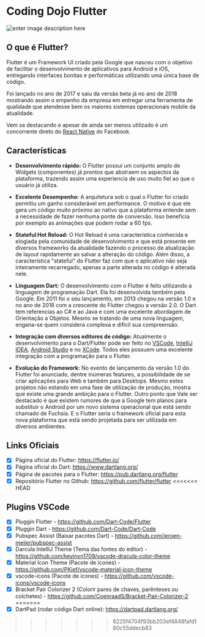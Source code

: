 # Coding Dojo Flutter

![enter image description here](https://flutter.io/assets/flutter-lockup-4cb0ee072ab312e59784d9fbf4fb7ad42688a7fdaea1270ccf6bbf4f34b7e03f.svg)

## O que é Flutter?
Flutter é um Framework UI criado pela Google que nasceu com o objetivo de facilitar o desenvolvimento de aplicativos para Android e iOS, entregando interfaces bonitas e performáticas utilizando uma única base de código.

Foi lançado no ano de 2017 e saiu da versão beta já no ano de 2018 mostrando assim o empenho da empresa em entregar uma ferramenta de qualidade que atendesse bem os maiores sistemas operacionais mobile da atualidade.

Vem se destacando e apesar de ainda ser menos utilizado é um concorrente direto do [React Native](https://facebook.github.io/react-native/) do  Facebook.


## Características
 - **Desenvolvimento rápido:**
 O Flutter possui um conjunto amplo de Widgets (componentes) já prontos que abstraem os aspectos da plataforma, trazendo assim uma experiencia de uso muito fiel ao que o usuário já utiliza.
 
 - **Excelente Desempenho:**
 A arquitetura sob o qual o Flutter foi criado permitiu um ganho considerável em performance. O motivo é que ele gera um código muito próximo ao nativo que a plataforma entende sem a necessidade de fazer nenhuma ponte de conversão. Isso beneficia por exemplo as animações que podem rodar a 60 fps.

- **Stateful Hot Reload:**
O Hot Reload é uma característica conhecida e elogiada pela comunidade de desenvolvimento e que está presente em diversos frameworks da atualidade fazendo o processo de atualização de layout rapidamente ao salvar a alteração do código. Além disso, a característica "stateful" do Flutter faz com que o aplicativo não seja inteiramente recarregado, apenas a parte alterada no código é alterada nele.

- **Linguagem Dart:**
O desenvolvimento com o Flutter é feito utilizando a linguagem de programação Dart. Ela foi desenvolvida também pela Google. Em 2011 foi o seu lançamento, em 2013 chegou na versão 1.0 e no ano de 2018 com a crescente do Flutter chegou a versão 2.0. O Dart tem referencias ao C# e ao Java e com uma excelente abordagem de Orientação a Objetos. Mesmo se tratando de uma nova linguagem, engana-se quem considera complexa e difícil sua compreensão.

- **Integração com diversos editores de código:**
Atualmente o desenvolvimento para o Dart/Flutter pode ser feito no [VSCode](https://code.visualstudio.com/), [IntelliJ IDEA](https://www.jetbrains.com/idea/), [Android Studio](https://developer.android.com/studio/?gclid=CjwKCAiA767jBRBqEiwAGdAOr9m7tRrC9Zbj4fRVa-xe2d1tGwZ_CUofyLrQmwGKTPv9LAMoGi1HExoCxmUQAvD_BwE) e no [XCode](https://developer.apple.com/xcode/). Todos eles possuem uma excelente integração com a programação para o Flutter.

- **Evolução do Framework:**
No evento de lançamento da versão 1.0 do Flutter foi anunciado, dentre inúmeras features, a possibilidade de se criar aplicações para Web e também para Desktops. Mesmo estes projetos não estando em uma fase de utilização de produção, mostra que existe uma grande ambição para o Flutter.
Outro ponto que Vale ser destacado é que existem rumores de que a Google tem planos para substituir o Android por um novo sistema operacional que está sendo chamado de Fuchsia. E o Flutter seria o framework oficial para esta nova plataforma que está sendo projetada para ser utilizada em diversos ambientes. 


## Links Oficiais

 - [x] Página oficial do Flutter: https://flutter.io/
 - [x] Página oficial do Dart: https://www.dartlang.org/
 - [x] Página de pacotes para o Flutter: https://pub.dartlang.org/flutter
 - [x] Repositório Flutter no Github: https://github.com/flutter/flutter
<<<<<<< HEAD

 ## Plugins VSCode

 - [x] Pluggin Flutter - https://github.com/Dart-Code/Flutter
 - [x] Pluggin Dart - https://github.com/Dart-Code/Dart-Code
 - [x] Pubspec Assist (Baixar pacotes Dart) - https://github.com/jeroen-meijer/pubspec-assist
 - [x] Darcula IntelliJ Theme (Tema das fontes do editor) - https://github.com/kevinvn1709/vscode-dracula-color-theme
 - [x] Material Icon Theme (Pacote de ícones) - https://github.com/PKief/vscode-material-icon-theme
 - [x] vscode-icons (Pacote de ícones) - https://github.com/vscode-icons/vscode-icons
 - [x] Bracket Pair Colorizer 2 (Colorir pares de chaves, parênteses ou colchetes) - https://github.com/CoenraadS/Bracket-Pair-Colorizer-2
=======
 - [x] DartPad (rodar código Dart online): https://dartpad.dartlang.org/
>>>>>>> 6225f4704f93bb203ef4848fafd160c55ddecb83
